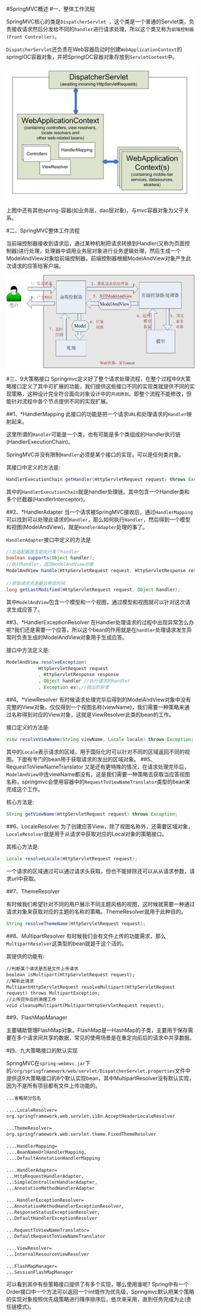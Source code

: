 #SpringMVC概述
#一、整体工作流程

SpringMVC核心的类是`DispatcherServlet `，这个类是一个普通的Servlet类，负责接收请求然后分发给不同的`handler`进行请求处理，所以这个类又称为`前端控制器(Front Controller)`。

`DispatcherServlet`还负责在Web容器启动时创建`WebApplicationContext`的springIOC容器对象，并把SpringIOC容器对象存放到`ServletContext`中。

<img src="asset/dispatch-servlet.png">

上图中还有其他spring-容器(如业务层，dao层对象)，与mvc容器对象为父子关系。


#二、SpringMVC整体工作流程

当前端控制器接收到请求后，通过某种机制把请求转换到Handler(又称为页面控制器)进行处理，处理器中调用业务层对象进行业务逻辑处理，然后生成一个ModelAndView对象给前端控制器，前端控制器根据ModelAndView对象产生此次请求的应答给客户端。


<img src="asset/springmvc-workflow.png">




#三、9大策略接口
Springmvc定义好了整个请求处理流程，在整个过程中9大策略接口定义了其中可扩展的功能，我们提供这些接口不同的实现类就提供不同的实现策略，这种设计完全符合面向对象设计中的`开闭原则`。即整个流程不能修改，但能针对流程中各个节点提供不同的实现扩展。


##1、*HandlerMapping
此接口的功能是把一个请求`URL`和处理请求的`Handler`映射起来。

这里所谓的`Handler`可能是一个类，也有可能是多个类组成的Handler执行链(HandlerExecutionChain)。

SpringMVC并没有限制`Handler`必须是某个接口的实现，可以是任何类对象。

其接口中定义的方法是:

~~~java
HandlerExecutionChain getHandler(HttpServletRequest request) throws Exception;
~~~

其中的`HandlerExecutionChain`就是handler处理链。其中包含一个Handler类和多个拦截器(HandlerInterceptor)。

##2、*HandlerAdapter
当一个请求被SpringMVC接收后，通过`HandlerMapping`可以找到可以处理此请求的`Handler`，那么如何执行`Handler`，然后得到一个模型和视图(ModelAndView)，就是`HandlerAdapter`处理的事了。

`HandlerAdapter`接口中定义的方法是

~~~java
//此适配器是否能执行某个handler
boolean supports(Object handler);
//执行handler，返回modelAndView对象
ModelAndView handle(HttpServletRequest request, HttpServletResponse response, Object handler) throws Exception;

//获取请求资源最后修改时间
long getLastModified(HttpServletRequest request, Object handler);
~~~

其中`ModelAndView`包含一个模型和一个视图，通过模型和视图就可以针对这次请求生成应答了。

##3、*HandlerExceptionResolver
在Handler处理请求的过程中出现异常怎么办呢?我们还是需要一个应答，所以这个bean的作用就是在`handler`处理请求发生异常时负责生成的ModelAndView对象用于生成应答。

接口中方法定义是:

~~~java
ModelAndView resolveException(
			HttpServletRequest request
			, HttpServletResponse response
			, Object handler //执行请求的handler
			, Exception ex);//抛出的异常
~~~


##4、*ViewResolver
有时候请求处理完毕后得到的ModelAndView对象中没有完整的View对象，仅仅得到一个视图名称(viewName)，我们需要一种策略来通过名称得到对应的View对象，这就是ViewResolver此类的bean的工作。

接口定义的方法是:

~~~java
View resolveViewName(String viewName, Locale locale) throws Exception;
~~~

其中的`Locale`表示请求的区域，用于国际化时可以针对不同的区域返回不同的视图。下面有专门的bean用于获取请求的发出的区域对象。
##5、RequestToViewNameTranslator
又是还有更特殊的情况，在请求处理完毕后，`ModelAndView`中连viewName都没有，这是我们需要一种策略去获取当应答视图名称，springmvc会使用容器中的`RequestToViewNameTranslator`类型的bean来完成这个工作。

核心方法是:

~~~java
String getViewName(HttpServletRequest request) throws Exception;
~~~

##6、LocaleResolver
为了创建应答View，除了视图名称外，还需要区域对象，	`LocaleResolver`就是用于从请求中获取对应的Local对象的策略接口。



其核心方法是:

~~~java
Locale resolveLocale(HttpServletRequest request);
~~~
一个请求的区域通过可以通过请求头获取，但也不能排除还可以从从请求参数，请求url中获取。

##7、ThemeResolver

有时候我们希望针对不同的用户展示不同主题风格的视图，这时候就需要一种通过请求对象来获取对应的主题的名称的策略。ThemeResolver就用于此种目的。


~~~java
String resolveThemeName(HttpServletRequest request);
~~~


##8、MultipartResolver
有时候我们会有文件上传的功能需求，那么`MultipartResolver`这类型的bean就是干这个活的。

其提供的功能有:

~~~
//判断某个请求是否是文件上传请求
boolean isMultipart(HttpServletRequest request);
//解析此请求
MultipartHttpServletRequest resolveMultipart(HttpServletRequest request) throws MultipartException;
//上传完毕后的清理工作
void cleanupMultipart(MultipartHttpServletRequest request);
~~~


  
##9、FlashMapManager

主要辅助管理FlashMap对象。FlashMap是一HashMap的子类，主要用于保存需要在多个请求间共享的数据，常见的使用场景是在重定向前后的请求中共享数据。





#四、九大策略接口的默认实现

SpringMVC在`spring-webmvc.jar`下的`/org/springframework/web/servlet/DispatcherServlet.properties`文件中提供这9大策略接口的8个默认实现bean，其中MultipartResolver没有默认实现，因为不是所有项目都有文件上传功能的。

~~~properties
...省略部分包名

....LocaleResolver=
org.springframework.web.servlet.i18n.AcceptHeaderLocaleResolver

...ThemeResolver=
org.springframework.web.servlet.theme.FixedThemeResolver

....HandlerMapping=
....BeanNameUrlHandlerMapping,
....DefaultAnnotationHandlerMapping

....HandlerAdapter=
...HttpRequestHandlerAdapter,
...SimpleControllerHandlerAdapter,
...AnnotationMethodHandlerAdapter

....HandlerExceptionResolver=
...AnnotationMethodHandlerExceptionResolver,
...ResponseStatusExceptionResolver,
...DefaultHandlerExceptionResolver

...RequestToViewNameTranslator=
...DefaultRequestToViewNameTranslator

....ViewResolver=
...InternalResourceViewResolver

...FlashMapManager=
...SessionFlashMapManager
~~~

可以看到其中有些策略接口提供了有多个实现，哪么使用谁呢?
Spring中有一个Order接口中一个方法可以返回一个int值作为优先级，Springmvc默认把某个策略的实现对象按照优先级策略进行降序排序后，依次来采用，直到任务完成为止(责任链模式)。






